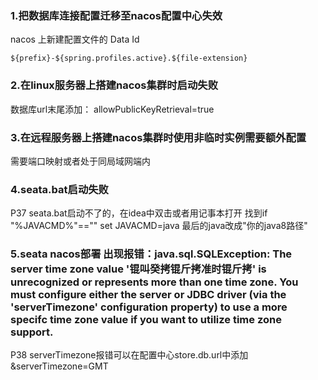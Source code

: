 ### 1.把数据库连接配置迁移至nacos配置中心失效
nacos 上新建配置文件的 Data Id 
````
${prefix}-${spring.profiles.active}.${file-extension}
````
### 2.在linux服务器上搭建nacos集群时启动失败
数据库url末尾添加： allowPublicKeyRetrieval=true
### 3.在远程服务器上搭建nacos集群时使用非临时实例需要额外配置
需要端口映射或者处于同局域网端内
### 4.seata.bat启动失败
P37 seata.bat启动不了的，在idea中双击或者用记事本打开 找到if "%JAVACMD%"=="" set JAVACMD=java 最后的java改成"你的java8路径"
### 5.seata nacos部署 出现报错：java.sql.SQLException: The server time zone value '锟叫癸拷锟斤拷准时锟斤拷' is unrecognized or represents more than one time zone. You must configure either the server or JDBC driver (via the 'serverTimezone' configuration property) to use a more specifc time zone value if you want to utilize time zone support.
P38 serverTimezone报错可以在配置中心store.db.url中添加&serverTimezone=GMT